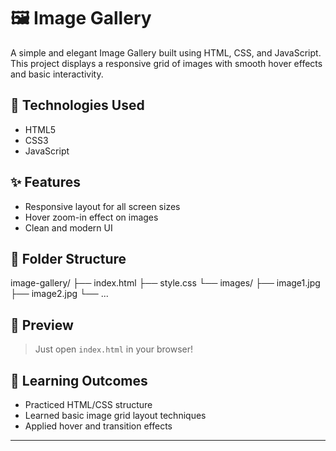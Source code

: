 # 🖼️ Image Gallery

A simple and elegant Image Gallery built using HTML, CSS, and JavaScript. This project displays a responsive grid of images with smooth hover effects and basic interactivity.

## 🔧 Technologies Used
- HTML5
- CSS3
- JavaScript

## ✨ Features
- Responsive layout for all screen sizes
- Hover zoom-in effect on images
- Clean and modern UI

## 📂 Folder Structure

image-gallery/
├── index.html
├── style.css
└── images/
    ├── image1.jpg
    ├── image2.jpg
    └── ...

## 📸 Preview

> Just open `index.html` in your browser!

## 🧠 Learning Outcomes
- Practiced HTML/CSS structure
- Learned basic image grid layout techniques
- Applied hover and transition effects

---

